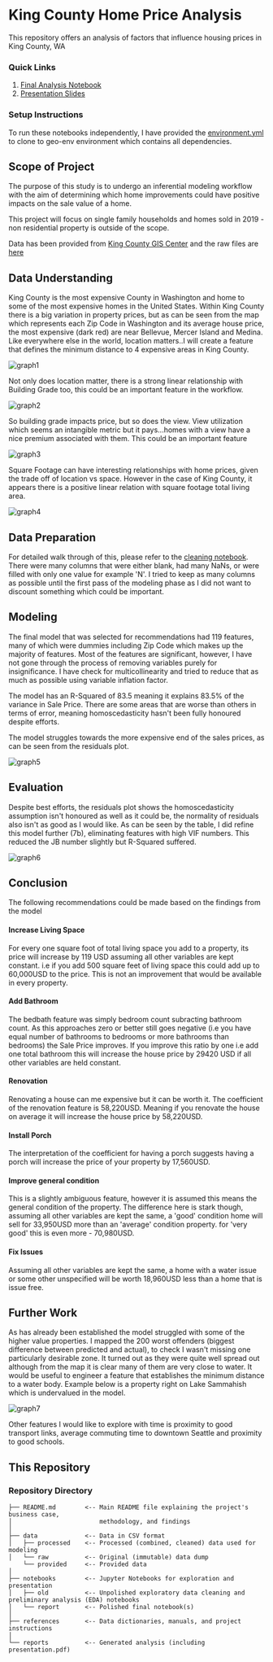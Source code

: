 # King County Home Price Analysis

This repository offers an analysis of factors that influence housing prices in King County, WA


### Quick Links

1. [Final Analysis Notebook](notebooks/report/modelling.ipynb)
2. [Presentation Slides](reports/presentation.pdf)

### Setup Instructions

To run these notebooks independently, I have provided the [environment.yml](environment.yml) to clone to geo-env environment which contains all dependencies.

## Scope of Project

The purpose of this study is to undergo an inferential modeling workflow with the aim of determining which home improvements could have positive impacts on the sale value of a home.

This project will focus on single family households and homes sold in 2019 - non residential property is outside of the scope.

Data has been provided from [King County GIS Center](https://www.kingcounty.gov/gis) and the raw files are [here](data/raw/provided)

## Data Understanding

King County is the most expensive County in Washington and home to some of the most expensive homes in the United States.
Within King County there is a big variation in property prices, but as can be seen from the map which represents each Zip Code in Washington and its average house price, the most expensive (dark red) are near Bellevue, Mercer Island and Medina. Like everywhere else in the world, location matters..I will create a feature that defines the minimum distance to 4 expensive areas in King County.

![graph1](./images/zip_house_price.PNG)

Not only does location matter, there is a strong linear relationship with Building Grade too, this could be an important feature in the workflow.

![graph2](./images/bldggrade.png)

So building grade impacts price, but so does the view. View utilization which seems an intangible metric but it pays...homes with a view have a nice premium associated with them. This could be an important feature

![graph3](./images/views.png)

Square Footage can have interesting relationships with home prices, given the trade off of location vs space. However in the case of King County, it appears there is a positive linear relation with square footage total living area.

![graph4](./images/sqft.png)


## Data Preparation

For detailed walk through of this, please refer to the [cleaning notebook](notebooks/report/final_cleaning.ipynb). There were many columns that were either blank, had many NaNs, or were filled with only one value for example 'N'. I tried to keep as many columns as possible until the first pass of the modeling phase as I did not want to discount something which could be important. 

## Modeling

The final model that was selected for recommendations had 119 features, many of which were dummies including Zip Code which makes up the majority of features. Most of the features are significant, however, I have not gone through the process of removing variables purely for insignificance. I have check for multicollinearity and tried to reduce that as much as possible using variable inflation factor.

The model has an R-Squared of 83.5 meaning it explains 83.5% of the variance in Sale Price. There are some areas that are worse than others in terms of error, meaning homoscedasticity hasn't been fully honoured despite efforts.

The model struggles towards the more expensive end of the sales prices, as can be seen from the residuals plot.

![graph5](./images/modelvsactual.png)


## Evaluation

Despite best efforts, the residuals plot shows the homoscedasticity assumption isn't honoured as well as it could be, the normality of residuals also isn't as good as I would like. As can be seen by the table, I did refine this model further (7b), eliminating features with high VIF numbers. This reduced the JB number slightly but R-Squared suffered. 



![graph6](./images/qq.png)



## Conclusion

The following recommendations could be made based on the findings from the model


#### Increase Living Space

For every one square foot of total living space you add to a property, its price will increase by 119 USD assuming all other variables are kept constant. i.e if you add 500 square feet of living space this could add up to 60,000USD to the price. This is not an improvement that would be available in every property. 


#### Add Bathroom

The bedbath feature was simply bedroom count subracting bathroom count. As this approaches zero or better still goes negative  (i.e you have equal number of bathrooms to bedrooms or more bathrooms than bedrooms) the Sale Price improves. If you improve this ratio by one i.e add one total bathroom this will increase the house price by 29420 USD if all other variables are held constant.

#### Renovation 

Renovating a house can me expensive but it can be worth it. The coefficient of the renovation feature is 58,220USD. Meaning if you renovate the house on average it will increase the house price by 58,220USD.

#### Install Porch

The interpretation of the coefficient for having a porch suggests having a porch will increase the price of your property by 17,560USD. 

#### Improve general condition

This is a slightly ambiguous feature, however it is assumed this means the general condition of the property. The difference here is stark though, assuming all other variables are kept the same, a 'good' condition home will sell for 33,950USD more than an 'average' condition property. for 'very good' this is even more - 70,980USD. 

#### Fix Issues

Assuming all other variables are kept the same, a home with a water issue or some other unspecified will be worth 18,960USD less than a home that is issue free.

## Further Work

As has already been established the model struggled with some of the higher value properties. I mapped the 200 worst offenders (biggest difference between predicted and actual), to check I wasn't missing one particularly desirable zone. It turned out as they were quite well spread out although from the map it is clear many of them are very close to water. It would be useful to engineer a feature that establishes the minimum distance to a water body. Example below is a property right on Lake Sammahish which is undervalued in the model.

![graph7](./images/improvements.PNG)


Other features I would like to explore with time is proximity to good transport links, average commuting time to downtown Seattle and proximity to good schools.

## This Repository

### Repository Directory

```
├── README.md        <-- Main README file explaining the project's business case,
│                        methodology, and findings
│
├── data             <-- Data in CSV format
│   ├── processed    <-- Processed (combined, cleaned) data used for modeling
│   └── raw          <-- Original (immutable) data dump
    └── provided     <-- Provided data 
│
├── notebooks        <-- Jupyter Notebooks for exploration and presentation
│   ├── old          <-- Unpolished exploratory data cleaning and preliminary analysis (EDA) notebooks
│   └── report       <-- Polished final notebook(s)
│
├── references       <-- Data dictionaries, manuals, and project instructions
│
└── reports          <-- Generated analysis (including presentation.pdf)

```

